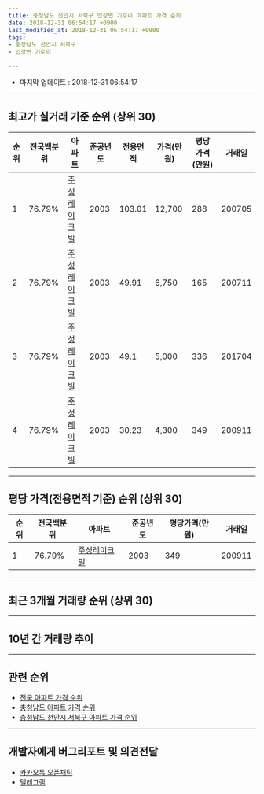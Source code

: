 ```yaml
---
title: 충청남도 천안시 서북구 입장면 기로리 아파트 가격 순위
date: 2018-12-31 06:54:17 +0900
last_modified_at: 2018-12-31 06:54:17 +0900
tags:
- 충청남도 천안시 서북구
- 입장면 기로리

---
```


* 마지막 업데이트 : 2018-12-31 06:54:17

---

## 최고가 실거래 기준 순위 (상위 30)


|순위|전국백분위|아파트|준공년도|전용면적|가격(만원)|평당가격(만원)|거래일|
|---|---|---|---|---|---|---|---|
|1|76.79%|[주성레이크빌](https://search.naver.com/search.naver?query=%EC%B6%A9%EC%B2%AD%EB%82%A8%EB%8F%84+%EC%B2%9C%EC%95%88%EC%8B%9C+%EC%84%9C%EB%B6%81%EA%B5%AC+%EC%9E%85%EC%9E%A5%EB%A9%B4+%EA%B8%B0%EB%A1%9C%EB%A6%AC+%EC%A3%BC%EC%84%B1%EB%A0%88%EC%9D%B4%ED%81%AC%EB%B9%8C)|2003|103.01|12,700|288|200705|
|2|76.79%|[주성레이크빌](https://search.naver.com/search.naver?query=%EC%B6%A9%EC%B2%AD%EB%82%A8%EB%8F%84+%EC%B2%9C%EC%95%88%EC%8B%9C+%EC%84%9C%EB%B6%81%EA%B5%AC+%EC%9E%85%EC%9E%A5%EB%A9%B4+%EA%B8%B0%EB%A1%9C%EB%A6%AC+%EC%A3%BC%EC%84%B1%EB%A0%88%EC%9D%B4%ED%81%AC%EB%B9%8C)|2003|49.91|6,750|165|200711|
|3|76.79%|[주성레이크빌](https://search.naver.com/search.naver?query=%EC%B6%A9%EC%B2%AD%EB%82%A8%EB%8F%84+%EC%B2%9C%EC%95%88%EC%8B%9C+%EC%84%9C%EB%B6%81%EA%B5%AC+%EC%9E%85%EC%9E%A5%EB%A9%B4+%EA%B8%B0%EB%A1%9C%EB%A6%AC+%EC%A3%BC%EC%84%B1%EB%A0%88%EC%9D%B4%ED%81%AC%EB%B9%8C)|2003|49.1|5,000|336|201704|
|4|76.79%|[주성레이크빌](https://search.naver.com/search.naver?query=%EC%B6%A9%EC%B2%AD%EB%82%A8%EB%8F%84+%EC%B2%9C%EC%95%88%EC%8B%9C+%EC%84%9C%EB%B6%81%EA%B5%AC+%EC%9E%85%EC%9E%A5%EB%A9%B4+%EA%B8%B0%EB%A1%9C%EB%A6%AC+%EC%A3%BC%EC%84%B1%EB%A0%88%EC%9D%B4%ED%81%AC%EB%B9%8C)|2003|30.23|4,300|349|200911|


---

## 평당 가격(전용면적 기준) 순위 (상위 30)


|순위|전국백분위|아파트|준공년도|평당가격(만원)|거래일|
|---|---|---|---|---|---|
|1|76.79%|[주성레이크빌](https://search.naver.com/search.naver?query=%EC%B6%A9%EC%B2%AD%EB%82%A8%EB%8F%84+%EC%B2%9C%EC%95%88%EC%8B%9C+%EC%84%9C%EB%B6%81%EA%B5%AC+%EC%9E%85%EC%9E%A5%EB%A9%B4+%EA%B8%B0%EB%A1%9C%EB%A6%AC+%EC%A3%BC%EC%84%B1%EB%A0%88%EC%9D%B4%ED%81%AC%EB%B9%8C)|2003|349|200911|


---

## 최근 3개월 거래량 순위 (상위 30)


<div style="width:100%;">
    <canvas id="deal_count_ranking" height="250"></canvas>
</div>


<script>
new Chart(document.getElementById("deal_count_ranking"), {
    type: 'horizontalBar',
    data: {
        labels: ['주성레이크빌'],
        datasets: [{
            label: '실거래 수',
            data: [3],
            borderColor: "rgba(255, 0, 128, 1)",
            backgroundColor: "rgba(255, 0, 128, 0.5)",
            fill: false,
        }]
    },
    options: {
        responsive: true,
        title: {
            display: true,
            text: '최근 3개월 거래량 순위'
        },
        tooltips: {
            mode: 'index',
            intersect: false,
            callbacks: {
                title: function(tooltipItems, data) {
                    return "실거래 수:";
                },
                label: function(tooltipItem, data) {
                    return data.labels[tooltipItem.index] + ": " + tooltipItem.xLabel;
                }
            }
        },
        hover: {
            mode: 'nearest',
            intersect: true
        },
        scales: {
            xAxes: [{
                display: true,
                scaleLabel: {
                    display: true,
                    labelString: '실거래 수'
                },
                ticks: {
                    suggestedMin: 0,
                }
            }],
            yAxes: [{
                display: true,
                ticks: {
                    autoSkip: false,
                    callback: function(value, index, values) {
                        if (value.length > 15)
                            return value.substr(0, 13) + "...";
                        else
                            return value;
                    }
                },
                scaleLabel: {
                    display: false,
                }
            }]
        }
    }
});

</script>


---

## 10년 간 거래량 추이


<div style="width:100%;">
    <canvas id="deal_progress" height="250"></canvas>
</div>

<script>
new Chart(document.getElementById("deal_progress"), {
    type: 'line',
    data: {
        labels: ['200812','200901','200902','200903','200904','200905','200906','200907','200908','200909','200910','200911','200912','201001','201002','201003','201004','201005','201006','201007','201008','201009','201010','201011','201012','201101','201102','201103','201104','201105','201106','201107','201108','201109','201110','201111','201112','201201','201202','201203','201204','201205','201206','201207','201208','201209','201210','201211','201212','201301','201302','201303','201304','201305','201306','201307','201308','201309','201310','201311','201312','201401','201402','201403','201404','201405','201406','201407','201408','201409','201410','201411','201412','201501','201502','201503','201504','201505','201506','201507','201508','201509','201510','201511','201512','201601','201602','201603','201604','201605','201606','201607','201608','201609','201610','201611','201612','201701','201702','201703','201704','201705','201706','201707','201708','201709','201710','201711','201712','201801','201802','201803','201804','201805','201806','201807','201808','201809','201810','201811','201812'],
        datasets: [{
            label: '실거래 수',
            pointRadius: 1,
            data: [2, 1, 0, 1, 2, 1, 0, 1, 1, 1, 1, 1, 1, 0, 0, 4, 0, 0, 3, 0, 0, 0, 2, 0, 0, 0, 0, 0, 3, 0, 1, 2, 1, 1, 2, 3, 3, 2, 5, 8, 11, 7, 5, 0, 4, 3, 5, 4, 4, 2, 2, 2, 4, 6, 4, 5, 4, 0, 1, 0, 2, 3, 2, 0, 2, 0, 2, 2, 0, 4, 0, 0, 1, 0, 0, 1, 0, 2, 0, 0, 0, 0, 0, 1, 2, 1, 0, 0, 0, 1, 0, 1, 2, 0, 0, 0, 0, 1, 2, 3, 2, 3, 1, 0, 3, 1, 2, 1, 0, 0, 0, 3, 2, 2, 1, 3, 1, 1, 2, 1, 0],
            borderColor: "rgba(255, 201, 14, 1)",
            backgroundColor: "rgba(255, 201, 14, 0.5)",
            fill: true,
        }]
    },
    options: {
        responsive: true,
        title: {
            display: true,
            text: '10년간 거래량 추이'
        },
        tooltips: {
            mode: 'index',
            intersect: false,
        },
        hover: {
            mode: 'nearest',
            intersect: true
        },
        scales: {
            xAxes: [{
                display: true,
                scaleLabel: {
                    display: true,
                    labelString: '년/월'
                }
            }],
            yAxes: [{
                display: true,
                ticks: {
                    suggestedMin: 0,
                },
                scaleLabel: {
                    display: true,
                    labelString: '실거래 수'
                }
            }]
        }
    }
});

</script>


---

## 관련 순위

- [전국 아파트 가격 순위](https://inasie.github.io/apt-ranking/전국)
- [충청남도 아파트 가격 순위](https://inasie.github.io/apt-ranking/충청남도)
- [충청남도 천안시 서북구 아파트 가격 순위](https://inasie.github.io/apt-ranking/충청남도-천안시-서북구)


---

## 개발자에게 버그리포트 및 의견전달

- [카카오톡 오픈채팅](https://open.kakao.com/o/gLJUAP4)
- [텔레그램](https://t.me/inasie)

